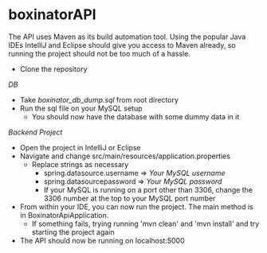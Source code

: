 # boxinatorAPI

The API uses Maven as its build automation tool. Using the popular Java IDEs IntelliJ and Eclipse should give you access to Maven already, so running the project should not be too much of a hassle.

- Clone the repository

*DB*

- Take _boxinator_db_dump.sql_ from root directory 
- Run the sql file on your MySQL setup
  - You should now have the database with some dummy data in it 

*Backend Project*

- Open the project in IntelliJ or Eclipse
- Navigate and change src/main/resources/application.properties
  - Replace strings as necessary
    - spring.datasource.username => _Your MySQL username_
    - spring.datasourcepassword  => _Your MySQL password_
    - If your MySQL is running on a port other than 3306, change the 3306 number at the top to your MySQL port number
- From within your IDE, you can now run the project. The main method is in BoxinatorApiApplication. 
  - If something fails, trying running 'mvn clean' and 'mvn install' and try starting the project again
- The API should now be running on localhost:5000
